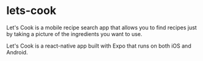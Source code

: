 # lets-cook

Let's Cook is a mobile recipe search app that allows you to find recipes just by taking a picture of the ingredients you want to use.

Let's Cook is a react-native app built with Expo that runs on both iOS and Android.
